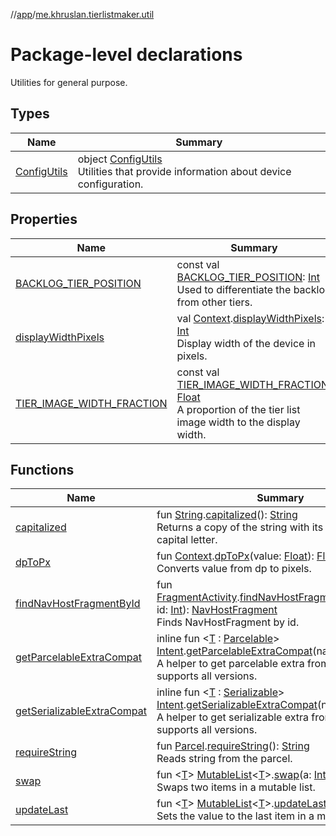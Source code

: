 //[app](../../index.md)/[me.khruslan.tierlistmaker.util](index.md)

# Package-level declarations

Utilities for general purpose.

## Types

| Name | Summary |
|---|---|
| [ConfigUtils](-config-utils/index.md) | object [ConfigUtils](-config-utils/index.md)<br>Utilities that provide information about device configuration. |

## Properties

| Name | Summary |
|---|---|
| [BACKLOG_TIER_POSITION](-b-a-c-k-l-o-g_-t-i-e-r_-p-o-s-i-t-i-o-n.md) | const val [BACKLOG_TIER_POSITION](-b-a-c-k-l-o-g_-t-i-e-r_-p-o-s-i-t-i-o-n.md): [Int](https://kotlinlang.org/api/latest/jvm/stdlib/kotlin/-int/index.html)<br>Used to differentiate the backlog from other tiers. |
| [displayWidthPixels](display-width-pixels.md) | val [Context](https://developer.android.com/reference/kotlin/android/content/Context.html).[displayWidthPixels](display-width-pixels.md): [Int](https://kotlinlang.org/api/latest/jvm/stdlib/kotlin/-int/index.html)<br>Display width of the device in pixels. |
| [TIER_IMAGE_WIDTH_FRACTION](-t-i-e-r_-i-m-a-g-e_-w-i-d-t-h_-f-r-a-c-t-i-o-n.md) | const val [TIER_IMAGE_WIDTH_FRACTION](-t-i-e-r_-i-m-a-g-e_-w-i-d-t-h_-f-r-a-c-t-i-o-n.md): [Float](https://kotlinlang.org/api/latest/jvm/stdlib/kotlin/-float/index.html)<br>A proportion of the tier list image width to the display width. |

## Functions

| Name | Summary |
|---|---|
| [capitalized](capitalized.md) | fun [String](https://kotlinlang.org/api/latest/jvm/stdlib/kotlin/-string/index.html).[capitalized](capitalized.md)(): [String](https://kotlinlang.org/api/latest/jvm/stdlib/kotlin/-string/index.html)<br>Returns a copy of the string with its first letter as a capital letter. |
| [dpToPx](dp-to-px.md) | fun [Context](https://developer.android.com/reference/kotlin/android/content/Context.html).[dpToPx](dp-to-px.md)(value: [Float](https://kotlinlang.org/api/latest/jvm/stdlib/kotlin/-float/index.html)): [Float](https://kotlinlang.org/api/latest/jvm/stdlib/kotlin/-float/index.html)<br>Converts value from dp to pixels. |
| [findNavHostFragmentById](find-nav-host-fragment-by-id.md) | fun [FragmentActivity](https://developer.android.com/reference/kotlin/androidx/fragment/app/FragmentActivity.html).[findNavHostFragmentById](find-nav-host-fragment-by-id.md)(@[IdRes](https://developer.android.com/reference/kotlin/androidx/annotation/IdRes.html) id: [Int](https://kotlinlang.org/api/latest/jvm/stdlib/kotlin/-int/index.html)): [NavHostFragment](https://developer.android.com/reference/kotlin/androidx/navigation/fragment/NavHostFragment.html)<br>Finds NavHostFragment by id. |
| [getParcelableExtraCompat](get-parcelable-extra-compat.md) | inline fun &lt;[T](get-parcelable-extra-compat.md) : [Parcelable](https://developer.android.com/reference/kotlin/android/os/Parcelable.html)&gt; [Intent](https://developer.android.com/reference/kotlin/android/content/Intent.html).[getParcelableExtraCompat](get-parcelable-extra-compat.md)(name: [String](https://kotlinlang.org/api/latest/jvm/stdlib/kotlin/-string/index.html)): [T](get-parcelable-extra-compat.md)?<br>A helper to get parcelable extra from intent that supports all versions. |
| [getSerializableExtraCompat](get-serializable-extra-compat.md) | inline fun &lt;[T](get-serializable-extra-compat.md) : [Serializable](https://developer.android.com/reference/kotlin/java/io/Serializable.html)&gt; [Intent](https://developer.android.com/reference/kotlin/android/content/Intent.html).[getSerializableExtraCompat](get-serializable-extra-compat.md)(name: [String](https://kotlinlang.org/api/latest/jvm/stdlib/kotlin/-string/index.html)): [T](get-serializable-extra-compat.md)?<br>A helper to get serializable extra from intent that supports all versions. |
| [requireString](require-string.md) | fun [Parcel](https://developer.android.com/reference/kotlin/android/os/Parcel.html).[requireString](require-string.md)(): [String](https://kotlinlang.org/api/latest/jvm/stdlib/kotlin/-string/index.html)<br>Reads string from the parcel. |
| [swap](swap.md) | fun &lt;[T](swap.md)&gt; [MutableList](https://kotlinlang.org/api/latest/jvm/stdlib/kotlin.collections/-mutable-list/index.html)&lt;[T](swap.md)&gt;.[swap](swap.md)(a: [Int](https://kotlinlang.org/api/latest/jvm/stdlib/kotlin/-int/index.html), b: [Int](https://kotlinlang.org/api/latest/jvm/stdlib/kotlin/-int/index.html))<br>Swaps two items in a mutable list. |
| [updateLast](update-last.md) | fun &lt;[T](update-last.md)&gt; [MutableList](https://kotlinlang.org/api/latest/jvm/stdlib/kotlin.collections/-mutable-list/index.html)&lt;[T](update-last.md)&gt;.[updateLast](update-last.md)(value: [T](update-last.md))<br>Sets the value to the last item in a mutable list. |
